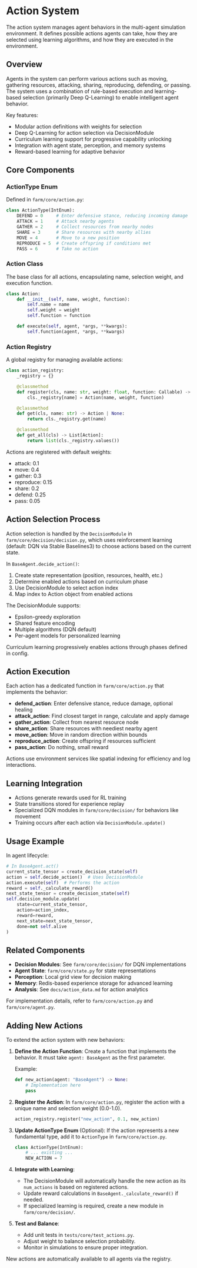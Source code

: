 
# Action System

The action system manages agent behaviors in the multi-agent simulation environment. It defines possible actions agents can take, how they are selected using learning algorithms, and how they are executed in the environment.

## Overview

Agents in the system can perform various actions such as moving, gathering resources, attacking, sharing, reproducing, defending, or passing. The system uses a combination of rule-based execution and learning-based selection (primarily Deep Q-Learning) to enable intelligent agent behavior.

Key features:
- Modular action definitions with weights for selection
- Deep Q-Learning for action selection via DecisionModule
- Curriculum learning support for progressive capability unlocking
- Integration with agent state, perception, and memory systems
- Reward-based learning for adaptive behavior

## Core Components

### ActionType Enum

Defined in `farm/core/action.py`:

```python
class ActionType(IntEnum):
    DEFEND = 0     # Enter defensive stance, reducing incoming damage
    ATTACK = 1     # Attack nearby agents
    GATHER = 2     # Collect resources from nearby nodes
    SHARE = 3      # Share resources with nearby allies
    MOVE = 4       # Move to a new position
    REPRODUCE = 5  # Create offspring if conditions met
    PASS = 6       # Take no action
```

### Action Class

The base class for all actions, encapsulating name, selection weight, and execution function.

```python
class Action:
    def __init__(self, name, weight, function):
        self.name = name
        self.weight = weight
        self.function = function

    def execute(self, agent, *args, **kwargs):
        self.function(agent, *args, **kwargs)
```

### Action Registry

A global registry for managing available actions:

```python
class action_registry:
    _registry = {}

    @classmethod
    def register(cls, name: str, weight: float, function: Callable) -> None:
        cls._registry[name] = Action(name, weight, function)

    @classmethod
    def get(cls, name: str) -> Action | None:
        return cls._registry.get(name)

    @classmethod
    def get_all(cls) -> List[Action]:
        return list(cls._registry.values())
```

Actions are registered with default weights:

- attack: 0.1
- move: 0.4
- gather: 0.3
- reproduce: 0.15
- share: 0.2
- defend: 0.25
- pass: 0.05

## Action Selection Process

Action selection is handled by the `DecisionModule` in `farm/core/decision/decision.py`, which uses reinforcement learning (default: DQN via Stable Baselines3) to choose actions based on the current state.

In `BaseAgent.decide_action()`:

1. Create state representation (position, resources, health, etc.)
2. Determine enabled actions based on curriculum phase
3. Use DecisionModule to select action index
4. Map index to Action object from enabled actions

The DecisionModule supports:
- Epsilon-greedy exploration
- Shared feature encoding
- Multiple algorithms (DQN default)
- Per-agent models for personalized learning

Curriculum learning progressively enables actions through phases defined in config.

## Action Execution

Each action has a dedicated function in `farm/core/action.py` that implements the behavior:

- **defend_action**: Enter defensive stance, reduce damage, optional healing
- **attack_action**: Find closest target in range, calculate and apply damage
- **gather_action**: Collect from nearest resource node
- **share_action**: Share resources with neediest nearby agent
- **move_action**: Move in random direction within bounds
- **reproduce_action**: Create offspring if resources sufficient
- **pass_action**: Do nothing, small reward

Actions use environment services like spatial indexing for efficiency and log interactions.

## Learning Integration

- Actions generate rewards used for RL training
- State transitions stored for experience replay
- Specialized DQN modules in `farm/core/decision/` for behaviors like movement
- Training occurs after each action via `DecisionModule.update()`

## Usage Example

In agent lifecycle:

```python
# In BaseAgent.act()
current_state_tensor = create_decision_state(self)
action = self.decide_action()  # Uses DecisionModule
action.execute(self)  # Performs the action
reward = self._calculate_reward()
next_state_tensor = create_decision_state(self)
self.decision_module.update(
    state=current_state_tensor,
    action=action_index,
    reward=reward,
    next_state=next_state_tensor,
    done=not self.alive
)
```

## Related Components

- **Decision Modules**: See `farm/core/decision/` for DQN implementations
- **Agent State**: `farm/core/state.py` for state representations
- **Perception**: Local grid view for decision making
- **Memory**: Redis-based experience storage for advanced learning
- **Analysis**: See `docs/action_data.md` for action analytics

For implementation details, refer to `farm/core/action.py` and `farm/core/agent.py`.

## Adding New Actions

To extend the action system with new behaviors:

1. **Define the Action Function**:
   Create a function that implements the behavior. It must take `agent: BaseAgent` as the first parameter.

   Example:
   ```python
   def new_action(agent: "BaseAgent") -> None:
       # Implementation here
       pass
   ```

2. **Register the Action**:
   In `farm/core/action.py`, register the action with a unique name and selection weight (0.0-1.0).

   ```python
   action_registry.register("new_action", 0.1, new_action)
   ```

3. **Update ActionType Enum** (Optional):
   If the action represents a new fundamental type, add it to `ActionType` in `farm/core/action.py`.

   ```python
   class ActionType(IntEnum):
       # ... existing ...
       NEW_ACTION = 7
   ```

4. **Integrate with Learning**:
   - The DecisionModule will automatically handle the new action as its `num_actions` is based on registered actions.
   - Update reward calculations in `BaseAgent._calculate_reward()` if needed.
   - If specialized learning is required, create a new module in `farm/core/decision/`.

5. **Test and Balance**:
   - Add unit tests in `tests/core/test_actions.py`.
   - Adjust weight to balance selection probability.
   - Monitor in simulations to ensure proper integration.

New actions are automatically available to all agents via the registry.
